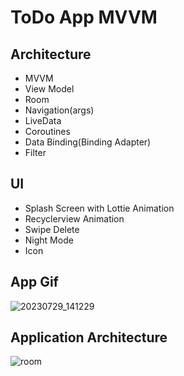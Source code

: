 # ToDo App MVVM


## Architecture
- MVVM
- View Model
- Room
- Navigation(args)
- LiveData
- Coroutines
- Data Binding(Binding Adapter)
- Filter


## UI
- Splash Screen with Lottie Animation
- Recyclerview Animation
- Swipe Delete
- Night Mode
- Icon


## App Gif  

![20230729_141229](https://github.com/mertakd/ToDoAppMvvm/assets/65607835/0368b4c3-602a-4a52-af85-a5ebd688ed65)








## Application Architecture

![room](https://github.com/mertakd/ToDoAppMvvm/assets/65607835/c269bc6a-9dc5-4c34-9e24-1c77770b6ab6)
